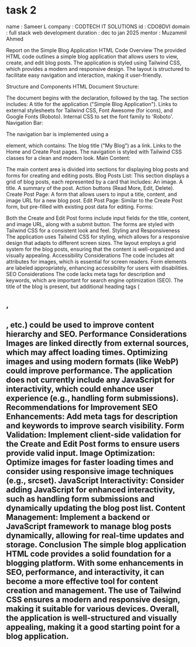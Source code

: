 # task 2
name : Sameer L
company : CODTECH IT SOLUTIONS 
id : CDO8DVI
domain : full stack web development
duration : dec to jan 2025
mentor : Muzammil Ahmed

Report on the Simple Blog Application HTML Code
Overview
The provided HTML code outlines a simple blog application that allows users to view, create, and edit blog posts. The application is styled using Tailwind CSS, which provides a modern and responsive design. The layout is structured to facilitate easy navigation and interaction, making it user-friendly.

Structure and Components
HTML Document Structure:

The document begins with the <!DOCTYPE html> declaration, followed by the <html> tag.
The <head> section includes:
A title for the application ("Simple Blog Application").
Links to external stylesheets for Tailwind CSS, Font Awesome (for icons), and Google Fonts (Roboto).
Internal CSS to set the font family to 'Roboto'.
Navigation Bar:

The navigation bar is implemented using a <nav> element, which contains:
The blog title ("My Blog") as a link.
Links to the Home and Create Post pages.
The navigation is styled with Tailwind CSS classes for a clean and modern look.
Main Content:

The main content area is divided into sections for displaying blog posts and forms for creating and editing posts.
Blog Posts List: This section displays a grid of blog posts, each represented by a card that includes:
An image.
A title.
A summary of the post.
Action buttons (Read More, Edit, Delete).
Create Post Page: A form that allows users to input a title, content, and image URL for a new blog post.
Edit Post Page: Similar to the Create Post form, but pre-filled with existing post data for editing.
Forms:

Both the Create and Edit Post forms include input fields for the title, content, and image URL, along with a submit button.
The forms are styled with Tailwind CSS for a consistent look and feel.
Styling and Responsiveness
The application uses Tailwind CSS for styling, which allows for a responsive design that adapts to different screen sizes.
The layout employs a grid system for the blog posts, ensuring that the content is well-organized and visually appealing.
Accessibility Considerations
The code includes alt attributes for images, which is essential for screen readers.
Form elements are labeled appropriately, enhancing accessibility for users with disabilities.
SEO Considerations
The code lacks meta tags for description and keywords, which are important for search engine optimization (SEO).
The title of the blog is present, but additional heading tags (<h1>, <h2>, etc.) could be used to improve content hierarchy and SEO.
Performance Considerations
Images are linked directly from external sources, which may affect loading times. Optimizing images and using modern formats (like WebP) could improve performance.
The application does not currently include any JavaScript for interactivity, which could enhance user experience (e.g., handling form submissions).
Recommendations for Improvement
SEO Enhancements: Add meta tags for description and keywords to improve search visibility.
Form Validation: Implement client-side validation for the Create and Edit Post forms to ensure users provide valid input.
Image Optimization: Optimize images for faster loading times and consider using responsive image techniques (e.g., srcset).
JavaScript Interactivity: Consider adding JavaScript for enhanced interactivity, such as handling form submissions and dynamically updating the blog post list.
Content Management: Implement a backend or JavaScript framework to manage blog posts dynamically, allowing for real-time updates and storage.
Conclusion
The simple blog application HTML code provides a solid foundation for a blogging platform. With some enhancements in SEO, performance, and interactivity, it can become a more effective tool for content creation and management. The use of Tailwind CSS ensures a modern and responsive design, making it suitable for various devices. Overall, the application is well-structured and visually appealing, making it a good starting point for a blog application.
